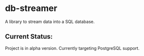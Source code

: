 # db-streamer
A library to stream data into a SQL database.

## Current Status:

Project is in alpha version.  Currently targeting PostgreSQL support.
